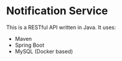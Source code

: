 # Notification Service

This is a RESTful API written in Java. It uses:
* Maven
* Spring Boot
* MySQL (Docker based)
